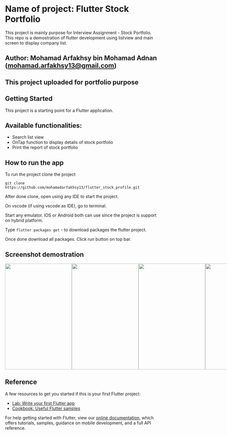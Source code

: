# Name of project: Flutter Stock Portfolio

This project is mainly purpose for Interview Assignment - Stock Portfolio. This repo is a demostration of flutter development using listview and main screen to display company list.

## Author: Mohamad Arfakhsy bin Mohamad Adnan (mohamad.arfakhsy13@gmail.com)

## This project uploaded for portfolio purpose

## Getting Started

This project is a starting point for a Flutter application.

## Available functionalities:

+ Search list view
+ OnTap function to display details of stock portfolio
+ Print the report of stock portfolio

How to run the app
------------------

To run the project clone the project

    git clone https://github.com/mohamadarfakhsy13/flutter_stock_profile.git

After done clone, open using any IDE to start the project.

On vscode (if using vscode as IDE), go to terminal.

Start any emulator. IOS or Android both can use since the project is support on hybrid platform.

Type `flutter packages get` - to download packages the flutter project.

Once done download all packages. Click run button on top bar.

## Screenshot demostration

<div align="center">
  <div style="display: flex;">
    <img src="https://github.com/mohamadarfakhsy13/flutter_stock_profile/blob/main/screenshot/01-pic.png?raw=true" width="220" height="350">
    <img src="https://github.com/mohamadarfakhsy13/flutter_stock_profile/blob/main/screenshot/02-pic.png?raw=true" width="220" height="350">
    <img src="https://github.com/mohamadarfakhsy13/flutter_stock_profile/blob/main/screenshot/03-pic.png?raw=true" width="220" height="350">
    <img src="https://github.com/mohamadarfakhsy13/flutter_stock_profile/blob/main/screenshot/04-pic.png?raw=true" width="220" height="350">
    <img src="https://github.com/mohamadarfakhsy13/flutter_stock_profile/blob/main/screenshot/05-pic.png?raw=true" width="220" height="350">
  </div>
</div>

## Reference

A few resources to get you started if this is your first Flutter project:

- [Lab: Write your first Flutter app](https://flutter.dev/docs/get-started/codelab)
- [Cookbook: Useful Flutter samples](https://flutter.dev/docs/cookbook)

For help getting started with Flutter, view our
[online documentation](https://flutter.dev/docs), which offers tutorials,
samples, guidance on mobile development, and a full API reference.


